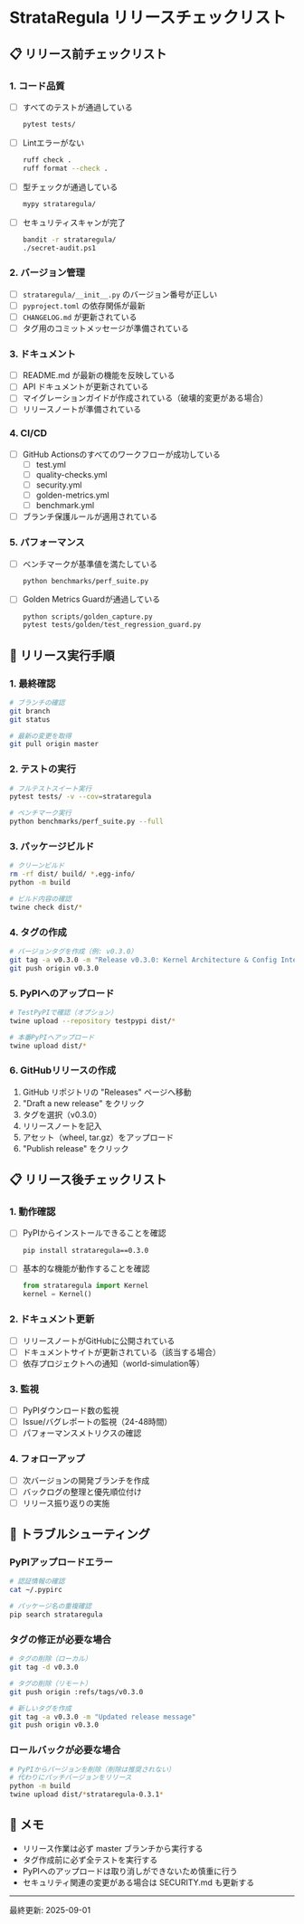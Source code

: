 # StrataRegula リリースチェックリスト

## 📋 リリース前チェックリスト

### 1. コード品質
- [ ] すべてのテストが通過している
  ```bash
  pytest tests/
  ```
- [ ] Lintエラーがない
  ```bash
  ruff check .
  ruff format --check .
  ```
- [ ] 型チェックが通過している
  ```bash
  mypy strataregula/
  ```
- [ ] セキュリティスキャンが完了
  ```bash
  bandit -r strataregula/
  ./secret-audit.ps1
  ```

### 2. バージョン管理
- [ ] `strataregula/__init__.py` のバージョン番号が正しい
- [ ] `pyproject.toml` の依存関係が最新
- [ ] `CHANGELOG.md` が更新されている
- [ ] タグ用のコミットメッセージが準備されている

### 3. ドキュメント
- [ ] README.md が最新の機能を反映している
- [ ] API ドキュメントが更新されている
- [ ] マイグレーションガイドが作成されている（破壊的変更がある場合）
- [ ] リリースノートが準備されている

### 4. CI/CD
- [ ] GitHub Actionsのすべてのワークフローが成功している
  - [ ] test.yml
  - [ ] quality-checks.yml
  - [ ] security.yml
  - [ ] golden-metrics.yml
  - [ ] benchmark.yml
- [ ] ブランチ保護ルールが適用されている

### 5. パフォーマンス
- [ ] ベンチマークが基準値を満たしている
  ```bash
  python benchmarks/perf_suite.py
  ```
- [ ] Golden Metrics Guardが通過している
  ```bash
  python scripts/golden_capture.py
  pytest tests/golden/test_regression_guard.py
  ```

## 🚀 リリース実行手順

### 1. 最終確認
```bash
# ブランチの確認
git branch
git status

# 最新の変更を取得
git pull origin master
```

### 2. テストの実行
```bash
# フルテストスイート実行
pytest tests/ -v --cov=strataregula

# ベンチマーク実行
python benchmarks/perf_suite.py --full
```

### 3. パッケージビルド
```bash
# クリーンビルド
rm -rf dist/ build/ *.egg-info/
python -m build

# ビルド内容の確認
twine check dist/*
```

### 4. タグの作成
```bash
# バージョンタグを作成（例: v0.3.0）
git tag -a v0.3.0 -m "Release v0.3.0: Kernel Architecture & Config Interning"
git push origin v0.3.0
```

### 5. PyPIへのアップロード
```bash
# TestPyPIで確認（オプション）
twine upload --repository testpypi dist/*

# 本番PyPIへアップロード
twine upload dist/*
```

### 6. GitHubリリースの作成
1. GitHub リポジトリの "Releases" ページへ移動
2. "Draft a new release" をクリック
3. タグを選択（v0.3.0）
4. リリースノートを記入
5. アセット（wheel, tar.gz）をアップロード
6. "Publish release" をクリック

## 📋 リリース後チェックリスト

### 1. 動作確認
- [ ] PyPIからインストールできることを確認
  ```bash
  pip install strataregula==0.3.0
  ```
- [ ] 基本的な機能が動作することを確認
  ```python
  from strataregula import Kernel
  kernel = Kernel()
  ```

### 2. ドキュメント更新
- [ ] リリースノートがGitHubに公開されている
- [ ] ドキュメントサイトが更新されている（該当する場合）
- [ ] 依存プロジェクトへの通知（world-simulation等）

### 3. 監視
- [ ] PyPIダウンロード数の監視
- [ ] Issue/バグレポートの監視（24-48時間）
- [ ] パフォーマンスメトリクスの確認

### 4. フォローアップ
- [ ] 次バージョンの開発ブランチを作成
- [ ] バックログの整理と優先順位付け
- [ ] リリース振り返りの実施

## 🔧 トラブルシューティング

### PyPIアップロードエラー
```bash
# 認証情報の確認
cat ~/.pypirc

# パッケージ名の重複確認
pip search strataregula
```

### タグの修正が必要な場合
```bash
# タグの削除（ローカル）
git tag -d v0.3.0

# タグの削除（リモート）
git push origin :refs/tags/v0.3.0

# 新しいタグを作成
git tag -a v0.3.0 -m "Updated release message"
git push origin v0.3.0
```

### ロールバックが必要な場合
```bash
# PyPIからバージョンを削除（削除は推奨されない）
# 代わりにパッチバージョンをリリース
python -m build
twine upload dist/*strataregula-0.3.1*
```

## 📝 メモ

- リリース作業は必ず master ブランチから実行する
- タグ作成前に必ず全テストを実行する
- PyPIへのアップロードは取り消しができないため慎重に行う
- セキュリティ関連の変更がある場合は SECURITY.md も更新する

---

最終更新: 2025-09-01